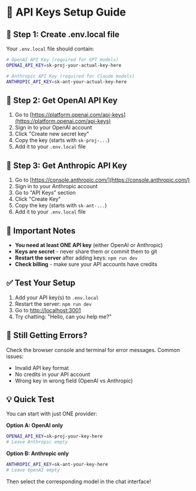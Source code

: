 # 🔑 API Keys Setup Guide

## 📝 **Step 1: Create .env.local file**

Your `.env.local` file should contain:

```bash
# OpenAI API Key (required for GPT models)
OPENAI_API_KEY=sk-proj-your-actual-key-here

# Anthropic API Key (required for Claude models)
ANTHROPIC_API_KEY=sk-ant-your-actual-key-here
```

## 🔑 **Step 2: Get OpenAI API Key**

1. Go to [https://platform.openai.com/api-keys](https://platform.openai.com/api-keys)
2. Sign in to your OpenAI account
3. Click "Create new secret key"
4. Copy the key (starts with `sk-proj-...`)
5. Add it to your `.env.local` file

## 🔑 **Step 3: Get Anthropic API Key**

1. Go to [https://console.anthropic.com/](https://console.anthropic.com/)
2. Sign in to your Anthropic account
3. Go to "API Keys" section
4. Click "Create Key"
5. Copy the key (starts with `sk-ant-...`)
6. Add it to your `.env.local` file

## 🚨 **Important Notes**

- **You need at least ONE API key** (either OpenAI or Anthropic)
- **Keys are secret** - never share them or commit them to git
- **Restart the server** after adding keys: `npm run dev`
- **Check billing** - make sure your API accounts have credits

## ✅ **Test Your Setup**

1. Add your API key(s) to `.env.local`
2. Restart the server: `npm run dev`
3. Go to [http://localhost:3001](http://localhost:3001)
4. Try chatting: "Hello, can you help me?"

## 🐛 **Still Getting Errors?**

Check the browser console and terminal for error messages. Common issues:
- Invalid API key format
- No credits in your API account
- Wrong key in wrong field (OpenAI vs Anthropic)

## 💡 **Quick Test**

You can start with just ONE provider:

**Option A: OpenAI only**
```bash
OPENAI_API_KEY=sk-proj-your-key-here
# Leave Anthropic empty
```

**Option B: Anthropic only**
```bash
ANTHROPIC_API_KEY=sk-ant-your-key-here
# Leave OpenAI empty
```

Then select the corresponding model in the chat interface!